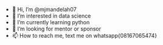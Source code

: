 - 👋 Hi, I’m @mjmandelah07
- 👀 I’m interested in data science 
- 🌱 I’m currently learning python 
- 💞️ I’m looking for mentor or sponsor
- 📫 How to reach me, text me on whatsapp{08167065474}

<!---
mjmandelah07/mjmandelah07 is a ✨ special ✨ repository because its `README.md` (this file) appears on your GitHub profile.
You can click the Preview link to take a look at your changes.
--->
